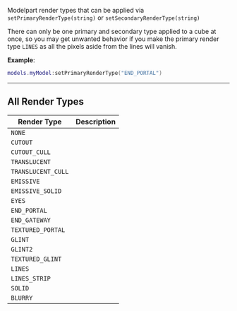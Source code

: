 Modelpart render types that can be applied via <code>setPrimaryRenderType(string)</code> or <code>setSecondaryRenderType(string)</code>

There can only be one primary and secondary type applied to a cube at once, so you may get unwanted behavior if you make the primary render type `LINES` as all the pixels aside from the lines will vanish.

**Example**:

```lua
models.myModel:setPrimaryRenderType("END_PORTAL")
```

---

## All Render Types

| Render Type        | Description |
| ------------------ | ----------- |
| `NONE`             |             |
| `CUTOUT`           |             |
| `CUTOUT_CULL`      |             |
| `TRANSLUCENT`      |             |
| `TRANSLUCENT_CULL` |             |
| `EMISSIVE`         |             |
| `EMISSIVE_SOLID`   |             |
| `EYES`             |             |
| `END_PORTAL`       |             |
| `END_GATEWAY`      |             |
| `TEXTURED_PORTAL`  |             |
| `GLINT`            |             |
| `GLINT2`           |             |
| `TEXTURED_GLINT`   |             |
| `LINES`            |             |
| `LINES_STRIP`      |             |
| `SOLID`            |             |
| `BLURRY`           |             |
